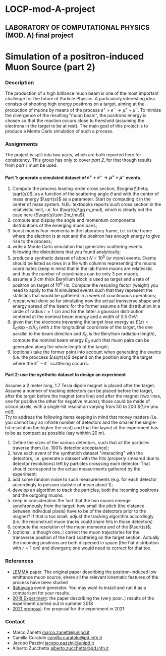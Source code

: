 # LOCP-mod-A-project
 ## LABORATORY OF COMPUTATIONAL PHYSICS (MOD. A) final project 
 
 # Simulation of a positron-induced Muon Source (part 2)

### Description

The production of a high brillance muon beam is one of the most important challenge for the future of Particle Physics. A particularly interesting idea consists of shooting high energy positrons on a target, aiming at the production of muons by means of the process $e^+ + e^- \rightarrow \mu^+ + \mu^-$. To mimize the divergence of the resulting "muon beam", the positrons energy is chosen so that the reaction occurs close to threshold (assuming the electrons in the target to be at rest). The main goal of this project is to produce a Monte Carlo simulation of such a process. 

### Assignments

The project is split into two parts, which are both reported here for consistency. This group has only to cover _part 2_, for that though results from _part 1_ must be used.

#### Part 1: generate a simulated dataset of $e^+ + e^- \rightarrow \mu^+ + \mu^-$ events.

1. Compute the process leading-order cross section, $\sigma(\theta; \sqrt{s})$, as a function of the scattering angle $\theta$ and with the  center of mass energy $\sqrt{s}$ as a parameter. Start by computing it in the center of mass system. N.B.: textbooks reports such cross section in the relativistic limit, i.e. for $\sqrt{s}\gg m_\mu$, which is clearly not the case here ($\sqrt{s}\sim 2m_\mu$);
2. compute and display the angle and momentum components distributions of the emerging muon pairs;
3. boost muons four-momenta in the laboratory frame, i.e. in the frame where the electron is at rest and the positron has enough energy to give rise to the process;
4. write a Monte Carlo simulation that generates scattering events following the distrubtions that you found analytically; 
5. produce a synthetic dataset of about $N=10^5$ (or more) events. Events should be listed as rows in a file with columns representing the muons coordinates (keep in mind that in the lab frame muons are relativistic and thus the number of coordinates can be only 3 per muon);
6. assume a $3$ cm thick Beryllium block is used as target and a rate of positron on target of $10^6$ Hz. Compute the rescaling factor (weight) you need to apply to the $N$ simulated events such that they represent the statistics that would be gathered in a week of countinuous operations;
7. repeat what done so far simulating now the actual transverse shape and energy spread of the beam: for the former assume a flat distribution in a circle of radius $r=1$ cm and for the latter a gaussian distribution centered at the nominal beam energy and a width of $0.5$ GeV;
8. given that the electrons traversing the target lose energy as $E(z)=E_0 \exp{-z/X_0}$ (with z the longitudinal coordinate of the target, the one parallel to the beam direction and $X_0$ is the Beryllium radiation length), compute the nominal beam energy $E_0$ such that muon pairs can be generated along the whole length of the target;
9. (optional) take the former point into account when generating the events (i.e. the proccess $\sqrt{s}$ depend on the position along the target where the $e^+ - e^-$ scattering occurrs.


#### Part 2: use the synthetic dataset to design an experiment

Assume a $2$ meter long, $1.7$ Tesla dipole magnet is placed after the target. Assume a number of tracking detectors can be placed before the target, after the target before the magnet (one line) and after the magnet (two lines, one for positive the other for negative muons); those could be made of silicon pixels, with a single-hit resolution varying from 50 to 200 ${\rm \mu m}$.  
Try to address the following items keeping in mind that money matters (i.e. you cannot buy an infinite number of detectors and the smaller the single-hit resolution the higher the cost) and that the layout of the experiment has to be as compact as possible (say whithin 20 m).

1. Define the sizes of the various detectors, such that all the particles traverse them (i.e. $100\%$ detector acceptance); 
2. have each event of the synthetich dataset "interacting" with the detectors, i.e. generate a dataset with the hits (properly smeared due to detector resolutions) left by particles crosssing each detector. That should correspond to the actual measurments gathered by the experiment;
3. add some random noise to such measurements (e.g. for each detector accordingly to poisson statistic of mean about 1);
4. develop an algorithm to track the particles, both the incoming positrons and the outgoing muons.
5. keep in consideration the fact that the two muons emerge synchronously from the target: how small the pitch (the distance between individual pixels) have to be of the detectors prior to the magnet? If that is too small, adjust the tracking algorithm accordingly (i.e. the reconstruct muon tracks could share hits in those detectors) 
6. compute the resolution of the muon momenta and of the $\sqrt(s)$;
7. (optional, a though one..) correct the muon trajectories for the transverse position of the hard scattering on the target section. Actually the incoming positrons are both dispersed in space (the flat distribution with  $r=1$ cm) and divergent; one would need to correct for that too.

### References

* [LEMMA](https://arxiv.org/pdf/1509.04454.pdf) paper. The original paper describing the positron-induced low emittance muon source, ehere all the relevant kinematic features of the process have been studied
* [Babayaga](https://www2.pv.infn.it/~hepcomplex/babayaga.html) event generator. You may want to install and run it as a comparison for your results.
* [2018 Experiment](https://arxiv.org/pdf/1909.13716.pdf): the paper describing the (very poor..) results of the experiment carried out in summer 2018
* [2021 proposal](https://cds.cern.ch/record/2712394?ln=en): the proposal for the experiment in 2021


### Contact

* Marco Zanetti <marco.zanetti@unipd.it>
* Camilla Curatolo <camilla.curatolo@pd.infn.it>
* Jacopo Pazzini <jacopo.pazzini@unipd.it>
* Alberto Zucchetta <alberto.zucchetta@pd.infn.it>
 

 
 
